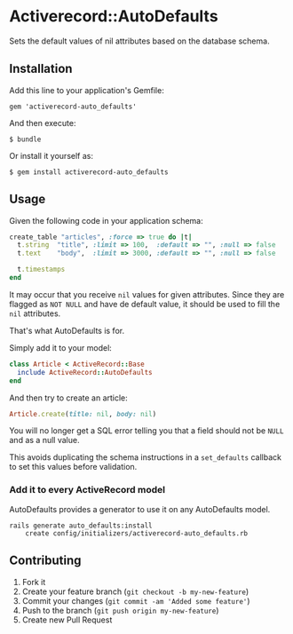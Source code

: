 # Activerecord::AutoDefaults

Sets the default values of nil attributes based on the database schema.

## Installation

Add this line to your application's Gemfile:

    gem 'activerecord-auto_defaults'

And then execute:

    $ bundle

Or install it yourself as:

    $ gem install activerecord-auto_defaults

## Usage

Given the following code in your application schema:

``` ruby
create_table "articles", :force => true do |t|
  t.string  "title", :limit => 100,  :default => "", :null => false
  t.text    "body",  :limit => 3000, :default => "", :null => false

  t.timestamps
end
```

It may occur that you receive `nil` values for given attributes. Since they are
flagged as `NOT NULL` and have de default value, it should be used to fill the
`nil` attributes.

That's what AutoDefaults is for.

Simply add it to your model:

``` ruby
class Article < ActiveRecord::Base
  include ActiveRecord::AutoDefaults
end
```

And then try to create an article:

``` ruby
Article.create(title: nil, body: nil)
```

You will no longer get a SQL error telling you that a field should not be `NULL`
and as a null value.

This avoids duplicating the schema instructions in a `set_defaults` callback to
set this values before validation.

### Add it to every ActiveRecord model

AutoDefaults provides a generator to use it on any AutoDefaults model.

```
rails generate auto_defaults:install
    create config/initializers/activerecord-auto_defaults.rb
```

## Contributing

1. Fork it
2. Create your feature branch (`git checkout -b my-new-feature`)
3. Commit your changes (`git commit -am 'Added some feature'`)
4. Push to the branch (`git push origin my-new-feature`)
5. Create new Pull Request
